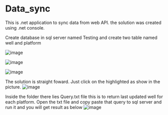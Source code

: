 # Data_sync
This is .net application to sync data from web API. the solution was created using .net console.

Create database in sql server named Testing and create two table named well and platform

![image](https://user-images.githubusercontent.com/84265791/229784874-6d56e30b-756a-45f5-b087-b6f191ed8d11.png)

![image](https://user-images.githubusercontent.com/84265791/229785148-efeeb3dc-0d8a-49d6-be4c-df3e1edd0f15.png)

![image](https://user-images.githubusercontent.com/84265791/229785190-c3e6c3b9-9bd3-4f99-ac96-9cdfcfd1f454.png)




The solution is straight foward.
Just click on the highlighted as show in the picture.
![image](https://user-images.githubusercontent.com/84265791/229703671-3525fae4-8df0-4428-8ec6-7a000932c04f.png)

Inside the folder there lies Query.txt file
this is to return last updated well for each platform. Open the txt file and copy paste that query to sql server and run it and you will get result as below
![image](https://user-images.githubusercontent.com/84265791/229704271-a550f606-9084-4aa2-bd50-8fcc09441ecc.png)

